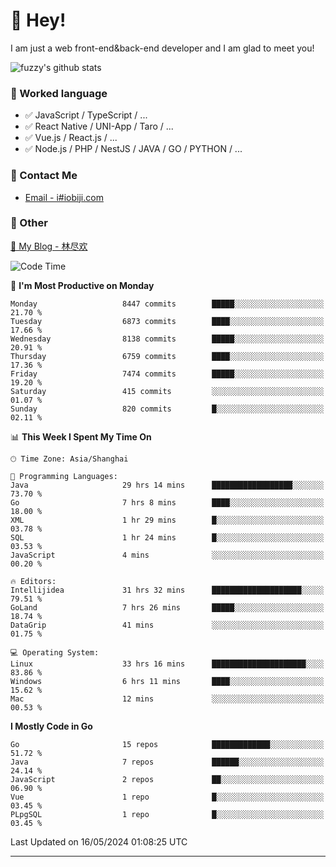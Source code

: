 # 👋 Hey!

I am just a web front-end&back-end developer and I am glad to meet you!

![fuzzy's github stats](https://github-readme-stats.vercel.app/api?username=JaydenForYou&&show_icons=true&&title_color=1abc9c&&icon_color=1abc9c)


### 📝 Worked language

- ✅ JavaScript / TypeScript / ...
- ✅ React Native / UNI-App / Taro / ...
- ✅ Vue.js / React.js / ...
- ✅ Node.js / PHP / NestJS / JAVA / GO / PYTHON / ...

### 📮 Contact Me

- [Email - i#iobiji.com](mailto:i@iobiji.com)


### 🤪 Other

[📌 My Blog - 林尽欢](https://iobiji.com)

<!--START_SECTION:waka-->
![Code Time](http://img.shields.io/badge/Code%20Time-570%20hrs%2028%20mins-blue)

📅 **I'm Most Productive on Monday** 

```text
Monday                   8447 commits        █████░░░░░░░░░░░░░░░░░░░░   21.70 % 
Tuesday                  6873 commits        ████░░░░░░░░░░░░░░░░░░░░░   17.66 % 
Wednesday                8138 commits        █████░░░░░░░░░░░░░░░░░░░░   20.91 % 
Thursday                 6759 commits        ████░░░░░░░░░░░░░░░░░░░░░   17.36 % 
Friday                   7474 commits        █████░░░░░░░░░░░░░░░░░░░░   19.20 % 
Saturday                 415 commits         ░░░░░░░░░░░░░░░░░░░░░░░░░   01.07 % 
Sunday                   820 commits         █░░░░░░░░░░░░░░░░░░░░░░░░   02.11 % 
```


📊 **This Week I Spent My Time On** 

```text
🕑︎ Time Zone: Asia/Shanghai

💬 Programming Languages: 
Java                     29 hrs 14 mins      ██████████████████░░░░░░░   73.70 % 
Go                       7 hrs 8 mins        ████░░░░░░░░░░░░░░░░░░░░░   18.00 % 
XML                      1 hr 29 mins        █░░░░░░░░░░░░░░░░░░░░░░░░   03.78 % 
SQL                      1 hr 24 mins        █░░░░░░░░░░░░░░░░░░░░░░░░   03.53 % 
JavaScript               4 mins              ░░░░░░░░░░░░░░░░░░░░░░░░░   00.20 % 

🔥 Editors: 
Intellijidea             31 hrs 32 mins      ████████████████████░░░░░   79.51 % 
GoLand                   7 hrs 26 mins       █████░░░░░░░░░░░░░░░░░░░░   18.74 % 
DataGrip                 41 mins             ░░░░░░░░░░░░░░░░░░░░░░░░░   01.75 % 

💻 Operating System: 
Linux                    33 hrs 16 mins      █████████████████████░░░░   83.86 % 
Windows                  6 hrs 11 mins       ████░░░░░░░░░░░░░░░░░░░░░   15.62 % 
Mac                      12 mins             ░░░░░░░░░░░░░░░░░░░░░░░░░   00.53 % 
```

**I Mostly Code in Go** 

```text
Go                       15 repos            █████████████░░░░░░░░░░░░   51.72 % 
Java                     7 repos             ██████░░░░░░░░░░░░░░░░░░░   24.14 % 
JavaScript               2 repos             ██░░░░░░░░░░░░░░░░░░░░░░░   06.90 % 
Vue                      1 repo              █░░░░░░░░░░░░░░░░░░░░░░░░   03.45 % 
PLpgSQL                  1 repo              █░░░░░░░░░░░░░░░░░░░░░░░░   03.45 % 
```




 Last Updated on 16/05/2024 01:08:25 UTC
<!--END_SECTION:waka-->
---
